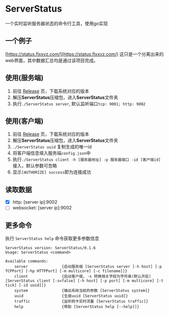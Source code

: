# ServerStatus
一个实时监听服务器状态的命令行工具，使用go实现

## 一个例子
[https://status.flxxyz.com/](https://status.flxxyz.com/) 这只是一个分离出来的web界面，其中数据汇总均是通过该项目完成。

## 使用(服务端)
1. 前往 [Release](https://github.com/flxxyz/ServerStatus/releases) 页，下载系统对应的版本
2. 解压**ServerStatus**压缩包，进入**ServerStatus**文件夹
3. 执行`./ServerStatus server`, 默认监听端口`tcp: 9001; http: 9002`

## 使用(客户端)
1. 前往 [Release](https://github.com/flxxyz/ServerStatus/releases) 页，下载系统对应的版本
2. 解压**ServerStatus**压缩包，进入**ServerStatus**文件夹
3. `./ServerStatus uuid` 复制生成的唯一id
4. 将客户端信息填入服务端`config.json`中
5. 执行`./ServerStatus client -h [服务器地址] -p 服务器端口 -id [客户端id]`接入，默认参数可忽略
6. 显示`[AUTHORIZE] success`即为连接成功

## 读取数据
- [x] http: [server ip]:9002
- [ ] websocket: [server ip]:9002

## 更多命令
执行 `ServerStatus help` 命令获取更多参数信息
```text
ServerStatus version: ServerStatus/0.1.6
Usage: ServerStatus <command>

Available commands:
    server               {启动服务端 [ServerStatus server [-h host] [-p TCPPort] [-hp HTTPPort] [-m multicore] [-c filename]]}
    client               {启动客户端, -s 转换相关字段为字符串(默认开启) [ServerStatus client [-s=false] [-h host] [-p port] [-m multicore] [-t tick] [-id uuid]]}
    system               {输出系统当前的参数 [ServerStatus system]}
    uuid                 {生成uuid [ServerStatus uuid]}
    traffic              {监听网卡实时流量 [ServerStatus traffic]}
    help                 {帮助 [ServerStatus help [--help]]}
```